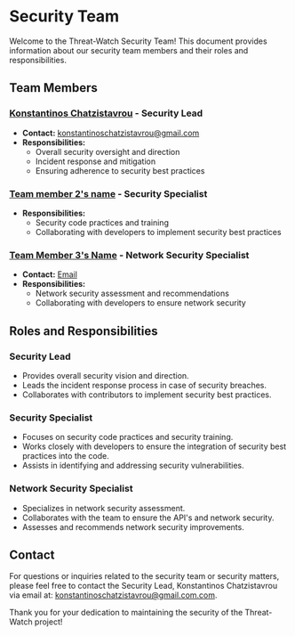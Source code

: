 # Security Team

Welcome to the Threat-Watch Security Team! This document provides information about our security team members and their roles and responsibilities.

## Team Members

### [Konstantinos Chatzistavrou](https://github.com/kochas23) - Security Lead
- **Contact:** konstantinoschatzistavrou@gmail.com
- **Responsibilities:**
  - Overall security oversight and direction
  - Incident response and mitigation
  - Ensuring adherence to security best practices

### [Team member 2's name](link_to_profile) - Security Specialist
- **Responsibilities:**
  - Security code practices and training
  - Collaborating with developers to implement security best practices

### [Team Member 3's Name](link_to_profile) - Network Security Specialist
- **Contact:** [Email](mailto:teammember3@example.com)
- **Responsibilities:**
  - Network security assessment and recommendations
  - Collaborating with developers to ensure network security

## Roles and Responsibilities

### Security Lead

- Provides overall security vision and direction.
- Leads the incident response process in case of security breaches.
- Collaborates with contributors to implement security best practices.

### Security Specialist

- Focuses on security code practices and security training.
- Works closely with developers to ensure the integration of security best practices into the code.
- Assists in identifying and addressing security vulnerabilities.

### Network Security Specialist

- Specializes in network security assessment.
- Collaborates with the team to ensure the API's and network security.
- Assesses and recommends network security improvements.

## Contact

For questions or inquiries related to the security team or security matters, please feel free to contact the Security Lead, Konstantinos Chatzistavrou via email at: konstantinoschatzistavrou@gmail.com.com.

Thank you for your dedication to maintaining the security of the Threat-Watch project!
